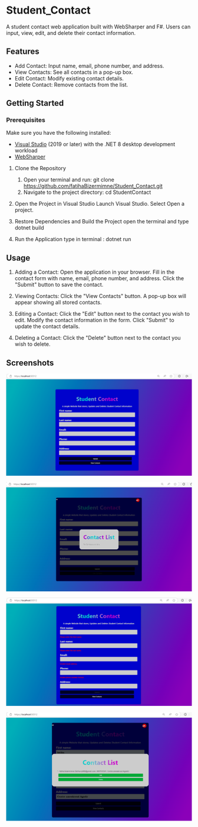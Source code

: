 # Student_Contact
A student contact web application built with WebSharper and F#. Users can input, view, edit, and delete their contact information.


## Features

- Add Contact: Input name, email, phone number, and address.
- View Contacts: See all contacts in a pop-up box.
- Edit Contact: Modify existing contact details.
- Delete Contact: Remove contacts from the list.

## Getting Started

### Prerequisites
Make sure you have the following installed:

- [Visual Studio](https://visualstudio.microsoft.com/) (2019 or later) with the .NET 8 desktop development workload
- [WebSharper](https://websharper.com/downloads)

1. Clone the Repository
   1. Open your terminal and run:
      git clone https://github.com/fatihaBizermimne/Student_Contact.git
   2. Navigate to the project directory:
      cd StudentContact
    
2. Open the Project in Visual Studio
    Launch Visual Studio.
    Select Open a project. 

3. Restore Dependencies and Build the Project
    open the terminal and type dotnet build 
   
4. Run the Application
    type in terminal : dotnet run

  
## Usage
1.  Adding a Contact:
    Open the application in your browser.
    Fill in the contact form with name, email, phone number, and address.
    Click the "Submit" button to save the contact.
    
2.  Viewing Contacts:
    Click the "View Contacts" button.
    A pop-up box will appear showing all stored  contacts.
    
3.  Editing a Contact:
    Click the "Edit" button next to the contact you wish to edit.
    Modify the contact information in the form.
    Click "Submit" to update the contact details.
    
4.  Deleting a Contact:
    Click the "Delete" button next to the contact you wish to delete.
    
## Screenshots

![photo 1](https://github.com/fatihaBizermimne/Student_Contact/blob/main/photo%201.png?raw=true)

![photo 2](https://github.com/fatihaBizermimne/Student_Contact/blob/main/photo%202.png?raw=true)

![photo 3](https://github.com/fatihaBizermimne/Student_Contact/blob/main/photo%203.png?raw=true)

![photo 4](https://github.com/fatihaBizermimne/Student_Contact/blob/main/photo%204.png?raw=true)
 
